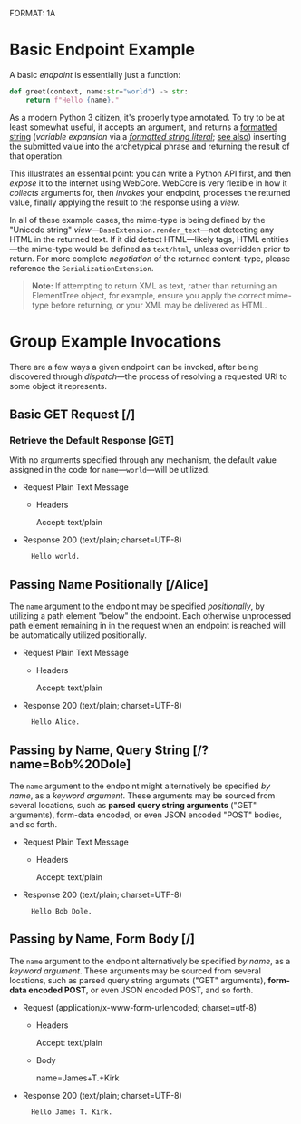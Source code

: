 FORMAT: 1A

# Basic Endpoint Example

A basic *endpoint* is essentially just a function:

```python
def greet(context, name:str="world") -> str:
	return f"Hello {name}."
```

As a modern Python 3 citizen, it's properly type annotated. To try to be at least somewhat useful, it accepts an argument, and returns a [formatted string](https://docs.python.org/3/library/string.html#format-string-syntax) (*variable expansion* via a [*formatted string literal*](https://docs.python.org/3/reference/lexical_analysis.html#f-strings); [see also](https://pyformat.info)) inserting the submitted value into the archetypical phrase and returning the result of that operation.

This illustrates an essential point: you can write a Python API first, and then *expose* it to the internet using WebCore. WebCore is very flexible in how it *collects* arguments for, then *invokes* your endpoint, processes the returned value, finally applying the result to the response using a *view*.

In all of these example cases, the mime-type is being defined by the "Unicode string" *view*—`BaseExtension.render_text`—not detecting any HTML in the returned text.  If it did detect HTML—likely tags, HTML entities—the mime-type would be defined as `text/html`, unless overridden prior to return. For more complete _negotiation_ of the returned content-type, please reference the `SerializationExtension`.

> **Note:** If attempting to return XML as text, rather than returning an ElementTree object, for example, ensure you apply the correct mime-type before returning, or your XML may be delivered as HTML.


# Group Example Invocations

There are a few ways a given endpoint can be invoked, after being discovered through *dispatch*—the process of resolving a requested URI to some object it represents.

## Basic GET Request [/]

### Retrieve the Default Response [GET]
With no arguments specified through any mechanism, the default value assigned in the code for `name`—`world`—will be utilized.

+ Request Plain Text Message

	+ Headers

		Accept: text/plain

+ Response 200 (text/plain; charset=UTF-8)

		Hello world.


## Passing Name Positionally [/Alice]
The `name` argument to the endpoint may be specified *positionally*, by utilizing a path element "below" the endpoint. Each otherwise unprocessed path element remaining in in the request when an endpoint is reached will be automatically utilized positionally.

+ Request Plain Text Message

	+ Headers

		Accept: text/plain

+ Response 200 (text/plain; charset=UTF-8)

		Hello Alice.


## Passing by Name, Query String [/?name=Bob%20Dole]

The `name` argument to the endpoint might alternatively be specified *by name*, as a *keyword argument*. These arguments may be sourced from several locations, such as **parsed query string arguments** ("GET" arguments), form-data encoded, or even JSON encoded "POST" bodies, and so forth.

+ Request Plain Text Message

	+ Headers

		Accept: text/plain

+ Response 200 (text/plain; charset=UTF-8)

		Hello Bob Dole.


## Passing by Name, Form Body [/]

The `name` argument to the endpoint alternatively be specified *by name*, as a *keyword argument*. These arguments may be sourced from several locations, such as parsed query string argumets ("GET" arguments), **form-data encoded POST**, or even JSON encoded POST, and so forth.

+ Request (application/x-www-form-urlencoded; charset=utf-8)

	+ Headers

		Accept: text/plain

	+ Body

		name=James+T.+Kirk

+ Response 200 (text/plain; charset=UTF-8)

		Hello James T. Kirk.


